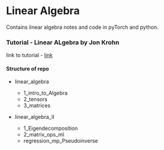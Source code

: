# Linear Algebra
Contains linear algebra notes and code in pyTorch and python.

### Tutorial - Linear ALgebra by Jon Krohn
link to tutorial - [link](https://www.youtube.com/playlist?list=PLRDl2inPrWQW1QSWhBU0ki-jq_uElkh2a)

#### Structure of repo 

- linear_algebra
    - 1_intro_to_Algebra
    - 2_tensors
    - 3_matrices

- linear_algebra_II
    - 1_Eigendecomposition
    - 2_matrix_ops_ml
    - regression_mp_Pseudoinverse
